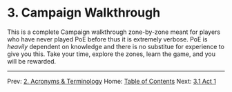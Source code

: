 # 3. Campaign Walkthrough

This is a complete Campaign walkthrough zone-by-zone meant for players who have never played PoE before thus it is extremely verbose.  PoE is _heavily_ dependent on knowledge and there is no substitue for experience to give you this. Take your time, explore the zones, learn the game, and you will be rewarded.

---

Prev: [2. Acronyms & Terminology](acronyms.md)
Home: [Table of Contents](readme.md)
Next: [3.1 Act 1](act1.md)
